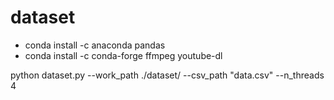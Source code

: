 # dataset

 - conda install -c anaconda pandas
 - conda install -c conda-forge ffmpeg youtube-dl
 
 python dataset.py --work_path ./dataset/ --csv_path "data.csv" --n_threads 4
